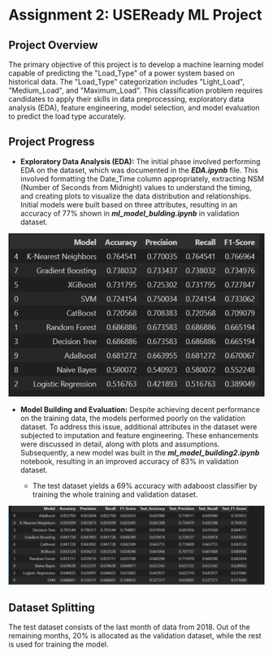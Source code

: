# Assignment 2: USEReady ML Project

## Project Overview

The primary objective of this project is to develop a machine learning model capable of predicting the "Load_Type" of a power system based on historical data. The "Load_Type" categorization includes "Light_Load", "Medium_Load", and "Maximum_Load". This classification problem requires candidates to apply their skills in data preprocessing, exploratory data analysis (EDA), feature engineering, model selection, and model evaluation to predict the load type accurately.

## Project Progress

- **Exploratory Data Analysis (EDA):** The initial phase involved performing EDA on the dataset, which was documented in the _**EDA.ipynb**_ file. This involved formatting the Date_Time column appropriately, extracting NSM (Number of Seconds from Midnight) values to understand the timing, and creating plots to visualize the data distribution and relationships. Initial models were built based on three attributes, resulting in an accuracy of 77% shown in _**ml_model_bulding.ipynb**_ in validation dataset.

![result1](ml1.PNG)

- **Model Building and Evaluation:** Despite achieving decent performance on the training data, the models performed poorly on the validation dataset. To address this issue, additional attributes in the dataset were subjected to imputation and feature engineering. These enhancements were discussed in detail, along with plots and assumptions. Subsequently, a new model was built in the _**ml_model_building2.ipynb**_ notebook, resulting in an improved accuracy of 83% in validation dataset.

  - The test dataset yields a 69% accuracy with adaboost classifier by training the whole training and validation dataset.


![result1](ml2.PNG)


## Dataset Splitting

The test dataset consists of the last month of data from 2018. Out of the remaining months, 20% is allocated as the validation dataset, while the rest is used for training the model.

